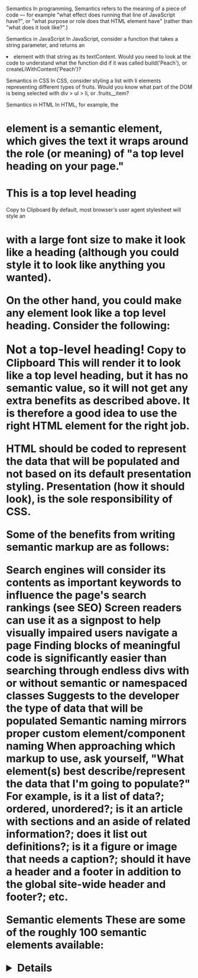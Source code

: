 Semantics
In programming, Semantics refers to the meaning of a piece of code — for example "what effect does running that line of JavaScript have?", or "what purpose or role does that HTML element have" (rather than "what does it look like?".)

Semantics in JavaScript
In JavaScript, consider a function that takes a string parameter, and returns an <li> element with that string as its textContent. Would you need to look at the code to understand what the function did if it was called build('Peach'), or createLiWithContent('Peach')?

Semantics in CSS
In CSS, consider styling a list with li elements representing different types of fruits. Would you know what part of the DOM is being selected with div > ul > li, or .fruits__item?

Semantics in HTML
In HTML, for example, the <h1> element is a semantic element, which gives the text it wraps around the role (or meaning) of "a top level heading on your page."

<h1>This is a top level heading</h1>
Copy to Clipboard
By default, most browser's user agent stylesheet will style an <h1> with a large font size to make it look like a heading (although you could style it to look like anything you wanted).

On the other hand, you could make any element look like a top level heading. Consider the following:

<span style="font-size: 32px; margin: 21px 0;">Not a top-level heading!</span>
Copy to Clipboard
This will render it to look like a top level heading, but it has no semantic value, so it will not get any extra benefits as described above. It is therefore a good idea to use the right HTML element for the right job.

HTML should be coded to represent the data that will be populated and not based on its default presentation styling. Presentation (how it should look), is the sole responsibility of CSS.

Some of the benefits from writing semantic markup are as follows:

Search engines will consider its contents as important keywords to influence the page's search rankings (see SEO)
Screen readers can use it as a signpost to help visually impaired users navigate a page
Finding blocks of meaningful code is significantly easier than searching through endless divs with or without semantic or namespaced classes
Suggests to the developer the type of data that will be populated
Semantic naming mirrors proper custom element/component naming
When approaching which markup to use, ask yourself, "What element(s) best describe/represent the data that I'm going to populate?" For example, is it a list of data?; ordered, unordered?; is it an article with sections and an aside of related information?; does it list out definitions?; is it a figure or image that needs a caption?; should it have a header and a footer in addition to the global site-wide header and footer?; etc.

Semantic elements
These are some of the roughly 100 semantic elements available:

<article>
<aside>
<details>
<figcaption>
<figure>
<footer>
<header>
<main>
<mark>
<nav>
<section>
<summary>
<time>
See also
HTML element reference on MDN
Using HTML sections and outlines on MDN
The meaning of semantics in computer science on Wikipedia
Glossary
SEO
Semantic elements in HTML:
<article>
<aside>
<details>
<figcaption>
<figure>
<footer>
<header>
<main>
<mark>
<nav>
<section>
<summary>
<time>
